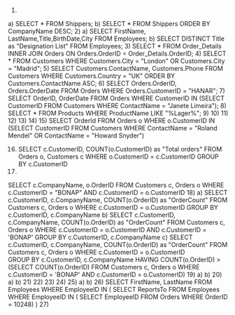 1) 
  a) SELECT * FROM Shippers;
  b) SELECT * FROM Shippers ORDER BY CompanyName DESC;
2)
  a) SELECT FirstName, LastName,Title,BirthDate,City  FROM Employees;
  b) SELECT DISTINCT Title as "Designation List" FROM Employees;
3) SELECT * FROM Order_Details INNER JOIN Orders ON Orders.OrderID = Order_Details.OrderID;
4) SELECT * FROM Customers WHERE Customers.City = "London" OR Customers.City = "Madrid";
5) SELECT Customers.ContactName, Customers.Phone FROM Customers WHERE Customers.Country = "UK" ORDER BY Customers.ContactName ASC;
6) SELECT Orders.OrderID, Orders.OrderDate FROM Orders WHERE Orders.CustomerID = "HANAR";
7) SELECT OrderID, OrderDate
FROM Orders
WHERE CustomerID IN (SELECT CustomerID FROM Customers WHERE ContactName = "Janete Limeira");
8) SELECT * FROM Products WHERE ProductName LIKE "%Lager%";
9)
10)
11)
12)
13)
14)
15) SELECT OrderId
FROM Orders o
WHERE o.CustomerID IN (SELECT CustomerID
FROM Customers 
WHERE ContactName = "Roland Mendel" OR ContactName = "Howard Snyder")

16) SELECT c.CustomerID, COUNT(o.CustomerID) as "Total orders"
FROM Orders o, Customers c
WHERE o.CustomerID = c.CustomerID
GROUP BY c.CustomerID
17) 
SELECT c.CompanyName, o.OrderID
FROM Customers c, Orders o
WHERE c.CustomerID = "BONAP" 
AND c.CustomerID = o.CustomerID
18)
  a) 
SELECT c.CustomerID, c.CompanyName, COUNT(o.OrderID) as "OrderCount"
FROM Customers c, Orders o
WHERE c.CustomerID = o.CustomerID
GROUP BY c.CustomerID, c.CompanyName
  b)
SELECT c.CustomerID, c.CompanyName, COUNT(o.OrderID) as "OrderCount"
FROM Customers c, Orders o
WHERE c.CustomerID = o.CustomerID 
AND c.CustomerID = 'BONAP'
GROUP BY c.CustomerID, c.CompanyName
  c)
SELECT c.CustomerID, c.CompanyName, COUNT(o.OrderID) as "OrderCount"
FROM Customers c, Orders o
WHERE c.CustomerID = o.CustomerID  
GROUP BY c.CustomerID, c.CompanyName
HAVING COUNT(o.OrderID) > (SELECT COUNT(o.OrderID)
FROM Customers c, Orders o 
WHERE c.CustomerID = 'BONAP'
AND c.CustomerID = o.CustomerID)
19)
  a)
  b)
20)
  a)
  b)
21)
22)
23) 
24)
25)
  a)
  b)
26) 
SELECT FirstName, LastName
FROM Employees 
WHERE EmployeeID IN (
	SELECT ReportsTo
	FROM Employees
	WHERE EmployeeID IN (
		SELECT EmployeeID 
		FROM Orders 
		WHERE OrderID = 10248)
)
27)

